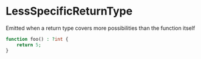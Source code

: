 # LessSpecificReturnType

Emitted when a return type covers more possibilities than the function itself

```php
function foo() : ?int {
    return 5;
}
```
